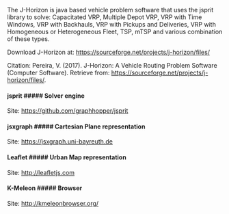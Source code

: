 The J-Horizon is java based vehicle problem software that uses the jsprit library to solve: Capacitated VRP, Multiple Depot VRP, VRP with Time Windows, VRP with Backhauls, VRP with Pickups and Deliveries, VRP with Homogeneous or Heterogeneous Fleet, TSP, mTSP and various combination of these types.

Download J-Horizon at: https://sourceforge.net/projects/j-horizon/files/


Citation: 
Pereira, V. (2017). J-Horizon: A Vehicle Routing Problem Software (Computer Software). Retrieve from: <https://sourceforge.net/projects/j-horizon/files/>.

#### jsprit ##### Solver engine
Site: https://github.com/graphhopper/jsprit

#### jsxgraph ##### Cartesian Plane representation
Site: https://jsxgraph.uni-bayreuth.de

#### Leaflet ##### Urban Map representation
Site: http://leafletjs.com

#### K-Meleon ##### Browser
Site: http://kmeleonbrowser.org/
